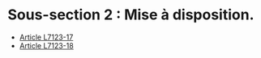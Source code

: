 # Sous-section 2 : Mise à disposition.

* [Article L7123-17](./LEGIARTI000006904615.md)
* [Article L7123-18](./LEGIARTI000006904617.md)
